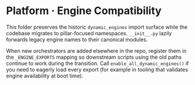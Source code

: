# Platform · Engine Compatibility

This folder preserves the historic `dynamic_engines` import surface while the
codebase migrates to pillar-focused namespaces. `__init__.py` lazily forwards
legacy engine names to their canonical modules.

When new orchestrators are added elsewhere in the repo, register them in the
`_ENGINE_EXPORTS` mapping so downstream scripts using the old paths continue to
work during the transition.  Call `enable_all_dynamic_engines()` if you need to
eagerly load every export (for example in tooling that validates engine
availability at boot time).

